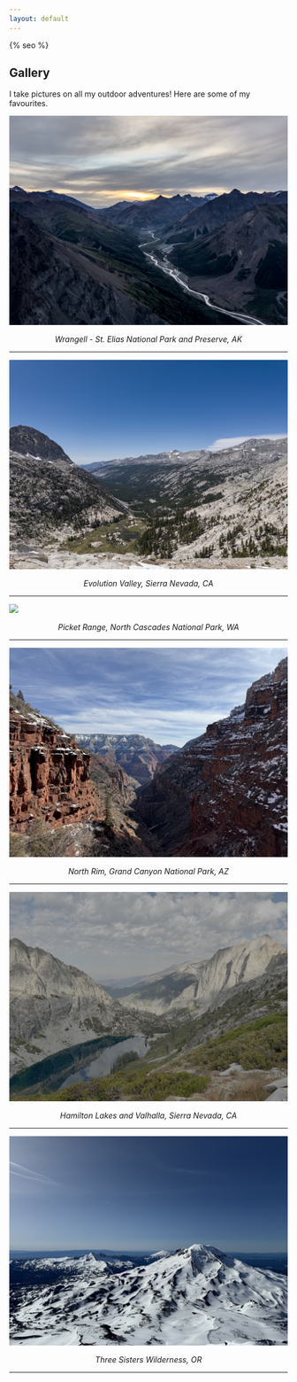 ```yaml
---
layout: default
---
```

{% seo %}

## Gallery

I take pictures on all my outdoor adventures! Here are some of my favourites.

![](/assets/gallery/wrst.jpeg)

<center><em>Wrangell - St. Elias National Park and Preserve, AK</em></center>

* * *

![](/assets/gallery/sierra2.JPG)

<center><em>Evolution Valley, Sierra Nevada, CA</em></center>

* * *

![](/assets/gallery/pickets.png)

<center><em>Picket Range, North Cascades National Park, WA</em></center>

* * *

![](/assets/gallery/gc.jpg)

<center><em>North Rim, Grand Canyon National Park, AZ</em></center>

* * *

![](/assets/gallery/sierra.jpg)

<center><em>Hamilton Lakes and Valhalla, Sierra Nevada, CA</em></center>

* * *

![](/assets/gallery/three_sisters.jpg)

<center><em>Three Sisters Wilderness, OR</em></center>

* * *

